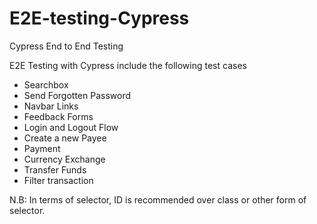 # E2E-testing-Cypress
Cypress End to End Testing

E2E Testing with Cypress include the following test cases

- Searchbox 
- Send Forgotten Password 
- Navbar Links 
- Feedback Forms 
- Login and Logout Flow 
- Create a new Payee
- Payment 
- Currency Exchange 
- Transfer Funds 
- Filter transaction 

N.B: In terms of selector, ID is recommended over class or other form of selector. 
